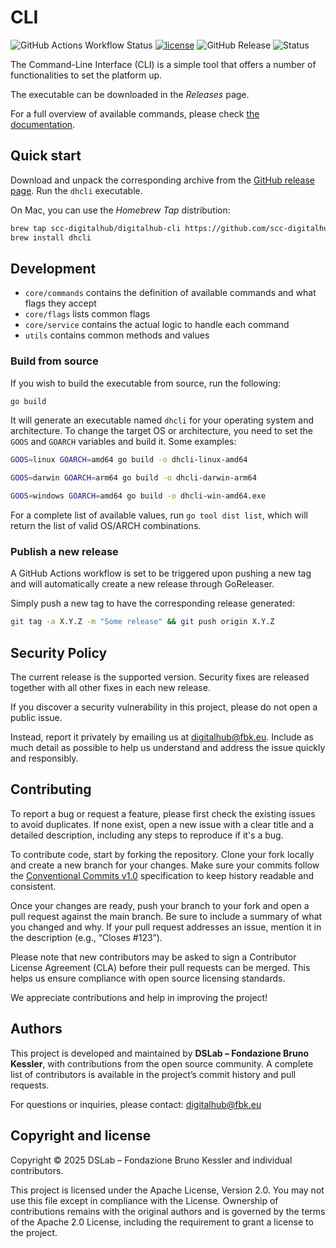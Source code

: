 # CLI

![GitHub Actions Workflow Status](https://img.shields.io/github/actions/workflow/status/scc-digitalhub/digitalhub-cli/release.yaml?event=release) [![license](https://img.shields.io/badge/license-Apache%202.0-blue)](https://github.com/scc-digitalhub/digitalhub-cli/LICENSE) ![GitHub Release](https://img.shields.io/github/v/release/scc-digitalhub/digitalhub-cli)
![Status](https://img.shields.io/badge/status-stable-gold)


The Command-Line Interface (CLI) is a simple tool that offers a number of functionalities to set the platform up.

The executable can be downloaded in the *Releases* page.

For a full overview of available commands, please check [the documentation](https://scc-digitalhub.github.io/docs/0.11/cli/commands/).

## Quick start

Download and unpack the corresponding archive from the [GitHub release page](https://github.com/scc-digitalhub/digitalhub-cli/releases). Run the ``dhcli`` executable. 

On Mac, you can use the *Homebrew Tap* distribution:

``` sh
brew tap scc-digitalhub/digitalhub-cli https://github.com/scc-digitalhub/digitalhub-cli
brew install dhcli
```

## Development

- `core/commands` contains the definition of available commands and what flags they accept
- `core/flags` lists common flags
- `core/service` contains the actual logic to handle each command
- `utils` contains common methods and values

### Build from source

If you wish to build the executable from source, run the following:

``` sh
go build
```

It will generate an executable named `dhcli` for your operating system and architecture. To change the target OS or architecture, you need to set the `GOOS` and `GOARCH` variables and build it. Some examples:
``` sh
GOOS=linux GOARCH=amd64 go build -o dhcli-linux-amd64
```
``` sh
GOOS=darwin GOARCH=arm64 go build -o dhcli-darwin-arm64
```
``` sh
GOOS=windows GOARCH=amd64 go build -o dhcli-win-amd64.exe
```

For a complete list of available values, run `go tool dist list`, which will return the list of valid OS/ARCH combinations.

### Publish a new release

A GitHub Actions workflow is set to be triggered upon pushing a new tag and will automatically create a new release through GoReleaser.

Simply push a new tag to have the corresponding release generated:

``` sh
git tag -a X.Y.Z -m "Some release" && git push origin X.Y.Z
```

## Security Policy

The current release is the supported version. Security fixes are released together with all other fixes in each new release.

If you discover a security vulnerability in this project, please do not open a public issue.

Instead, report it privately by emailing us at digitalhub@fbk.eu. Include as much detail as possible to help us understand and address the issue quickly and responsibly.

## Contributing

To report a bug or request a feature, please first check the existing issues to avoid duplicates. If none exist, open a new issue with a clear title and a detailed description, including any steps to reproduce if it's a bug.

To contribute code, start by forking the repository. Clone your fork locally and create a new branch for your changes. Make sure your commits follow the [Conventional Commits v1.0](https://www.conventionalcommits.org/en/v1.0.0/) specification to keep history readable and consistent.

Once your changes are ready, push your branch to your fork and open a pull request against the main branch. Be sure to include a summary of what you changed and why. If your pull request addresses an issue, mention it in the description (e.g., “Closes #123”).

Please note that new contributors may be asked to sign a Contributor License Agreement (CLA) before their pull requests can be merged. This helps us ensure compliance with open source licensing standards.

We appreciate contributions and help in improving the project!

## Authors

This project is developed and maintained by **DSLab – Fondazione Bruno Kessler**, with contributions from the open source community. A complete list of contributors is available in the project’s commit history and pull requests.

For questions or inquiries, please contact: [digitalhub@fbk.eu](mailto:digitalhub@fbk.eu)

## Copyright and license

Copyright © 2025 DSLab – Fondazione Bruno Kessler and individual contributors.

This project is licensed under the Apache License, Version 2.0.
You may not use this file except in compliance with the License. Ownership of contributions remains with the original authors and is governed by the terms of the Apache 2.0 License, including the requirement to grant a license to the project.
